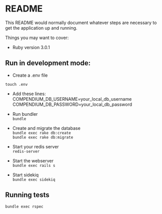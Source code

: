 # README

This README would normally document whatever steps are necessary to get the
application up and running.

Things you may want to cover:

* Ruby version 3.0.1

## Run in development mode:

  - Create a .env file
  
  `touch .env`

  
  - Add these lines:\
  COMPENDIUM_DB_USERNAME=your_local_db_username\
  COMPENDIUM_DB_PASSWORD=your_local_db_password

  - Run bundler\
  `bundle`

  - Create and migrate the database\
  `bundle exec rake db:create`\
  `bundle exec rake db:migrate`

  - Start your redis server\
  `redis-server`

  - Start the webserver\
  `bundle exec rails s`
  
  - Start sidekiq\
  `bundle exec sidekiq`



## Running tests
 
 `bundle exec rspec`